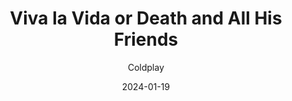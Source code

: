 ---
title: Viva la Vida or Death and All His Friends
subtitle: Coldplay
year: 2008
type: Music
link: https://open.spotify.com/album/1CEODgTmTwLyabvwd7HBty?si=WwMXMch6TnmpM7cxn59YeQ
date: 2024-01-19
image: ./images/viva-la-vida.jpg
---